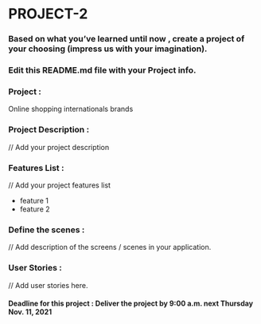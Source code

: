 # PROJECT-2

### Based on what you’ve learned until now , create a project of your choosing (impress us with your imagination).
### Edit this README.md file with your Project info.


### Project : 
Online shopping internationals brands

### Project Description :
// Add your project description


### Features List :
// Add your project features list
- feature 1
- feature 2


### Define the scenes :
// Add description of the screens / scenes in your application.


### User Stories :
// Add user stories here.   




#### Deadline for this project :  Deliver the project by 9:00 a.m. next Thursday Nov. 11, 2021 
